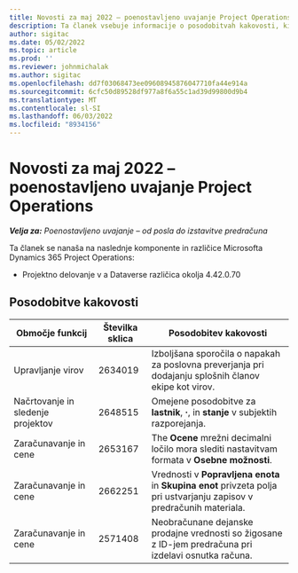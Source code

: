 ```yaml
---
title: Novosti za maj 2022 – poenostavljeno uvajanje Project Operations
description: Ta članek vsebuje informacije o posodobitvah kakovosti, ki so na voljo v Microsoftovi izdaji maja 2022 Dynamics 365 Project Operations lahka uvedba.
author: sigitac
ms.date: 05/02/2022
ms.topic: article
ms.prod: ''
ms.reviewer: johnmichalak
ms.author: sigitac
ms.openlocfilehash: dd7f03068473ee09608945876047710fa44e914a
ms.sourcegitcommit: 6cfc50d89528df977a8f6a55c1ad39d99800d9b4
ms.translationtype: MT
ms.contentlocale: sl-SI
ms.lasthandoff: 06/03/2022
ms.locfileid: "8934156"
---
```

# <a name="whats-new-may-2022---project-operations-lite-deployment"></a>Novosti za maj 2022 – poenostavljeno uvajanje Project Operations

_**Velja za:** Poenostavljeno uvajanje – od posla do izstavitve predračuna_

Ta članek se nanaša na naslednje komponente in različice Microsofta Dynamics 365 Project Operations:

- Projektno delovanje v a Dataverse različica okolja 4.42.0.70

## <a name="quality-updates"></a>Posodobitve kakovosti

| Območje funkcij | Številka sklica | Posodobitev kakovosti |
| --- | --- | --- |
| Upravljanje virov | 2634019 | Izboljšana sporočila o napakah za poslovna preverjanja pri dodajanju splošnih članov ekipe kot virov. |
| Načrtovanje in sledenje projektov | 2648515 | Omejene posodobitve za **lastnik**, **·**, in **stanje** v subjektih razporejanja. |
| Zaračunavanje in cene | 2653167 | The **Ocene** mrežni decimalni ločilo mora slediti nastavitvam formata v **Osebne možnosti**. |
| Zaračunavanje in cene| 2662251 | Vrednosti v **Popravljena enota** in **Skupina enot** privzeta polja pri ustvarjanju zapisov v predračunih materiala. |
| Zaračunavanje in cene| 2571408 | Neobračunane dejanske prodajne vrednosti so žigosane z ID-jem predračuna pri izdelavi osnutka računa. |
